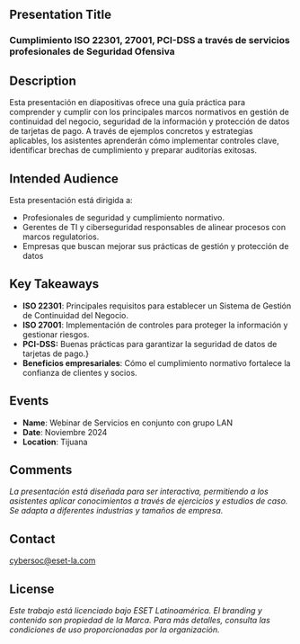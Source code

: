 ## Presentation Title
### Cumplimiento ISO 22301, 27001, PCI-DSS a través de servicios profesionales de Seguridad Ofensiva

## Description
Esta presentación en diapositivas ofrece una guía práctica para comprender y cumplir con los principales marcos normativos en gestión de continuidad del negocio, seguridad de la información y protección de datos de tarjetas de pago. A través de ejemplos concretos y estrategias aplicables, los asistentes aprenderán cómo implementar controles clave, identificar brechas de cumplimiento y preparar auditorías exitosas.

## Intended Audience
Esta presentación está dirigida a:
- Profesionales de seguridad y cumplimiento normativo.
- Gerentes de TI y ciberseguridad responsables de alinear procesos con marcos regulatorios.
- Empresas que buscan mejorar sus prácticas de gestión y protección de datos

## Key Takeaways
- **ISO 22301**: Principales requisitos para establecer un Sistema de Gestión de Continuidad del Negocio.
- **ISO 27001**: Implementación de controles para proteger la información y gestionar riesgos.
- **PCI-DSS:** Buenas prácticas para garantizar la seguridad de datos de tarjetas de pago.}
- **Beneficios empresariales**: Cómo el cumplimiento normativo fortalece la confianza de clientes y socios.

## Events
- **Name**: Webinar de Servicios en conjunto con grupo LAN
- **Date**: Noviembre 2024
- **Location**: Tijuana

## Comments
_La presentación está diseñada para ser interactiva, permitiendo a los asistentes aplicar conocimientos a través de ejercicios y estudios de caso. Se adapta a diferentes industrias y tamaños de empresa._

## Contact
cybersoc@eset-la.com

## License
_Este trabajo está licenciado bajo ESET Latinoamérica. El branding y contenido son propiedad de la Marca. Para más detalles, consulta las condiciones de uso proporcionadas por la organización._
